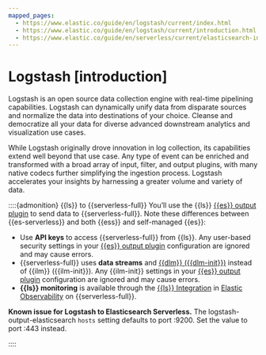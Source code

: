 ```yaml
---
mapped_pages:
  - https://www.elastic.co/guide/en/logstash/current/index.html
  - https://www.elastic.co/guide/en/logstash/current/introduction.html
  - https://www.elastic.co/guide/en/serverless/current/elasticsearch-ingest-data-through-logstash.html
---
```


# Logstash [introduction]

Logstash is an open source data collection engine with real-time pipelining capabilities.
Logstash can dynamically unify data from disparate sources and normalize the data into destinations of your choice.
Cleanse and democratize all your data for diverse advanced downstream analytics and visualization use cases.

While Logstash originally drove innovation in log collection, its capabilities extend well beyond that use case.
Any type of event can be enriched and transformed with a broad array of input, filter, and output plugins, with many native codecs further simplifying the ingestion process.
Logstash accelerates your insights by harnessing a greater volume and variety of data.

::::{admonition} {{ls}} to {{serverless-full}}
You’ll use the {{ls}} [{{es}} output plugin](logstash-docs-md://lsr/plugins-outputs-elasticsearch.md) to send data to {{serverless-full}}.
Note these differences between {{es-serverless}} and both {{ess}} and self-managed {{es}}:

* Use **API keys** to access {{serverless-full}} from {{ls}}. Any user-based security settings in your [{{es}} output plugin](logstash-docs-md://lsr/plugins-outputs-elasticsearch.md) configuration are ignored and may cause errors.
* {{serverless-full}} uses **data streams** and [{{dlm}} ({{dlm-init}})](docs-content://manage-data/lifecycle/data-stream.md) instead of {{ilm}} ({{ilm-init}}). Any {{ilm-init}} settings in your [{{es}} output plugin](logstash-docs-md://lsr/plugins-outputs-elasticsearch.md) configuration are ignored and may cause errors.
* **{{ls}} monitoring** is available through the [{{ls}} Integration](https://github.com/elastic/integrations/blob/main/packages/logstash/_dev/build/docs/README.md) in [Elastic Observability](docs-content://solutions/observability.md) on {{serverless-full}}.

**Known issue for Logstash to Elasticsearch Serverless.**
The logstash-output-elasticsearch `hosts` setting defaults to port :9200.
Set the value to port :443 instead.

::::
